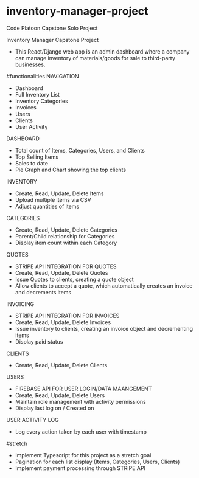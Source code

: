 # inventory-manager-project
Code Platoon Capstone Solo Project

Inventory Manager Capstone Project
- This React/Django web app is an admin dashboard where a company can manage inventory of materials/goods for sale to third-party businesses.

#functionalities
NAVIGATION
- Dashboard
- Full Inventory List
- Inventory Categories
- Invoices
- Users
- Clients
- User Activity

DASHBOARD
- Total count of Items, Categories, Users, and Clients
- Top Selling Items
- Sales to date
- Pie Graph and Chart showing the top clients

INVENTORY
- Create, Read, Update, Delete Items
- Upload multiple items via CSV
- Adjust quantities of items

CATEGORIES
- Create, Read, Update, Delete Categories
- Parent/Child relationship for Categories
- Display item count within each Category

QUOTES
- STRIPE API INTEGRATION FOR QUOTES
- Create, Read, Update, Delete Quotes
- Issue Quotes to clients, creating a quote object
- Allow clients to accept a quote, which automatically creates an invoice and decrements items

INVOICING
- STRIPE API INTEGRATION FOR INVOICES
- Create, Read, Update, Delete Invoices
- Issue inventory to clients, creating an invoice object and decrementing items
- Display paid status

CLIENTS
- Create, Read, Update, Delete Clients

USERS
- FIREBASE API FOR USER LOGIN/DATA MAANGEMENT
- Create, Read, Update, Delete Users
- Maintain role management with activity permissions
- Display last log on / Created on

USER ACTIVITY LOG
- Log every action taken by each user with timestamp

#stretch
- Implement Typescript for this project as a stretch goal
- Pagination for each list display (Items, Categories, Users, Clients)
- Implement payment processing through STRIPE API
